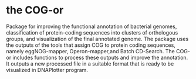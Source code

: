 # the COG-or
Package for improving the functional annotation of bacterial genomes, classification of protein-coding sequences into clusters of orthologous groups, and visualization 
of the final annotated genome. The package uses the outputs of the tools that assign COG to protein
coding sequences, namely eggNOG-mapper, Operon-mapper,and Batch CD-Search. The COG-or includes functions to 
process these outputs and improve the annotation. It outputs a new processed file in a suitable format 
that is ready to be visualized in DNAPlotter program. 